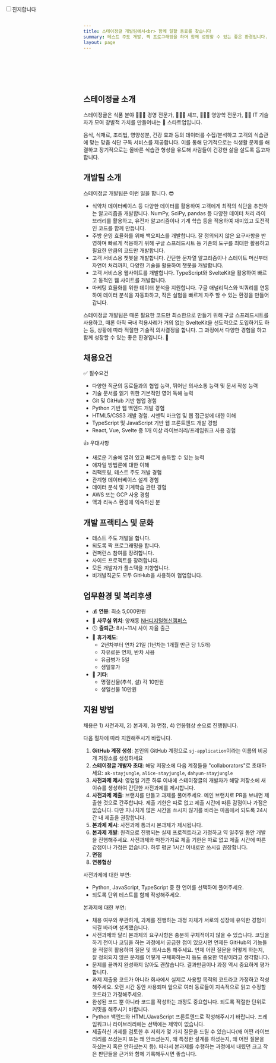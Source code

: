 ```yaml
---
title: 스테이정글 개발팀에서<br> 함께 일할 동료를 찾습니다
summary: 테스트 주도 개발, 짝 프로그래밍을 하며 함께 성장할 수 있는 좋은 환경입니다.
layout: page
---
```

<script>
  import { onMount } from "svelte"
  import Swing from '$lib/components/Swing.svelte'
  import AlienAbduction from '$lib/components/AlienAbduction.svelte'
  import E from '$lib/components/Emoji.svelte'

  let serious = false
  let abductionFinished = false
  let body

  onMount(() => body = document.body)
  $: if(body) body.dataset.serious = serious
</script>

<form class="seriousness">
  <label>
    <input type="checkbox" name="seriousness" bind:checked={serious}>진지합니다
  </label>
</form>

<p class="웅성웅성 fun" style="text-align: center;">
  <Swing duration={0.3} content="👤" />
  <Swing duration={1.1} content="👥" />
  <Swing duration={0.5} content="👤" />
  <Swing duration={0.7} content="👤" />
  <Swing duration={1.1} content="👥" />
  <br />
  <Swing duration={0.5} content="👤 모야..." />
  <Swing duration={1.1} content="👥" />
  <Swing duration={0.7} content="👥 웅성웅성" />
  <Swing duration={0.3} content="👤 " />
  <br />
  <Swing duration={0.7} content="👥 뭐지?" />
  <Swing duration={1.1} content="👤" />
  <Swing duration={0.7} content="👥 스테이정글이 어디야?" />
  <Swing duration={0.3} content="👤 " />
  <br />
  <Swing duration={1.1} content="👥" />
  <Swing duration={0.3} content="👤 " />
  <Swing duration={0.7} content="👥 개발자?" />
  <Swing duration={1.3} content="👥 채용이래..." />
  <Swing duration={1.1} content="👥" />
  <br />
  <Swing duration={0.3} content="👤" />
  <Swing duration={1.1} content="👥" />
  <Swing duration={0.5} content="👤" />
  <Swing duration={0.7} content="👤" />
  <Swing duration={1.1} content="👥" />
</p>

<!--
<p class="fun">채용담당자:<br />하아... 지원자가 없어. 개발자들은 대체 어디에 있는걸까?</p>

<AlienAbduction on:finished={() => abductionFinished = true}/>

<p class="fun">
  채용담당자:<br />
  {
    !abductionFinished
      ? "아... 네카라쿠배에서 다 데려가고 있었어 😱"
      : "앗, 거기 당신! 스테이정글에 지원하시려고 마음을 먹었군요!"
  }
</p>
-->
## 스테이정글 소개

스테이정글은 식품 분야 <E>🧑🏻‍💼</E> 경영 전문가, <E>👩🏼‍🍳</E> 셰프, <E>👨🏻‍🔬</E> 영양학 전문가, <E>👩‍💻</E> IT 기술자가 모여 창발적 가치를 만들어내는 <E>🚀</E> 스타트업입니다.

음식, 식재료, 조리법, 영양성분, 건강 효과 등의 데이터를 수집/분석하고 고객의 식습관에 맞는
맞춤 식단 구독 서비스를 제공합니다. 이를 통해 단기적으로는 식생활 문제를 해결하고 장기적으로는
올바른 식습관 형성을 유도해 사람들이 건강한 삶을 살도록 돕고자 합니다.

## 개발팀 소개

스테이정글 개발팀은 이런 일을 합니다. <E>😎</E>

* 식약처 데이터베이스 등 다양한 데이터를 활용하여 고객에게 최적의 식단을 추천하는 알고리즘을
  개발합니다. NumPy, SciPy, pandas 등 다양한 데이터 처리 라이브러리를 활용하고, 유전자
  알고리즘이나 기계 학습 등을 적용하여 재미있고 도전적인 코드를 함께 만듭니다.
* 주방 운영 효율화를 위해 백오피스를 개발합니다. 잘 정의되지 않은 요구사항을 반영하며 빠르게
  적응하기 위해 구글 스프레드시트 등 기존의 도구를 최대한 활용하고 필요한 만큼의 코드만
  개발합니다.
* 고객 서비스용 챗봇을 개발합니다. 간단한 문자열 알고리즘이나 스테이트 머신부터 자연어
  처리까지, 다양한 기술을 활용하여 챗봇을 개발합니다.
* 고객 서비스용 웹사이트를 개발합니다. TypeScript와 SvelteKit을 활용하여 빠르고 동적인
  웹 사이트를 개발합니다.
* 마케팅 효율화를 위한 데이터 분석을 지원합니다. 구글 애널리틱스와 빅쿼리를 연동하여 데이터
  분석을 자동화하고, 작은 실험을 빠르게 자주 할 수 있는 환경을 만들어갑니다.

스테이정글 개발팀은 때론 필요한 코드만 최소한으로 만들기 위해 구글 스프레드시트를 사용하고,
때론 아직 국내 적용사례가 거의 없는 SvelteKit을 선도적으로 도입하기도 하는 등, 상황에 따라
적절한 기술적 의사결정을 합니다. 그 과정에서 다양한 경험을 하고 함께 성장할 수 있는 좋은
환경입니다. <E>🌱</E>

## 채용요건

<p><E>✅</E> 필수요건</p>

* 다양한 직군의 동료들과의 협업 능력, 뛰어난 의사소통 능력 및 문서 작성 능력
* 기술 문서를 읽기 위한 기본적인 영어 독해 능력
* Git 및 GitHub 기반 협업 경험
* Python 기반 웹 백엔드 개발 경험
* HTML5/CSS3 개발 경험. 시맨틱 마크업 및 웹 접근성에 대한 이해
* TypeScript 및 JavaScript 기반 웹 프론트엔드 개발 경험
* React, Vue, Svelte 중 1개 이상 라이브러리/프레임워크 사용 경험

<p><E>👍</E> 우대사항</p>

* 새로운 기술에 열려 있고 빠르게 습득할 수 있는 능력
* 애자일 방법론에 대한 이해
* 리팩토링, 테스트 주도 개발 경험
* 관계형 데이터베이스 설계 경험
* 데이터 분석 및 기계학습 관련 경험
* AWS 또는 GCP 사용 경험
* 맥과 리눅스 환경에 익숙하신 분

## 개발 프랙티스 및 문화

* 테스트 주도 개발을 합니다.
* 되도록 짝 프로그래밍을 합니다.
* 컨퍼런스 참여를 장려합니다.
* 사이드 프로젝트를 장려합니다.
* 모든 개발자가 풀스택을 지향합니다.
* 비개발직군도 모두 GitHub을 사용하여 협업합니다.

## 업무환경 및 복리후생

<ul>
  <li><E>💰</E> <strong>연봉</strong>: 최소 5,000만원
  <li><E>📍</E> <strong>사무실 위치</strong>: 양재동 <a href="http://naver.me/5vIu1YFA" target="_blank">NH디지털혁신캠퍼스</a>
  <li><E>🕒</E> <strong>출퇴근</strong>: 8시~11시 사이 자율 출근
  <li><E>🌴</E> <strong>휴가제도</strong>:
    <ul>
      <li>2년차부터 연차 21일 (1년차는 1개월 만근 당 1.5개)
      <li>자유로운 연차, 반차 사용
      <li>유급병가 5일
      <li>생일휴가
    </ul>
  <li><E>🎁</E> <strong>기타</strong>:
    <ul>
      <li>명절선물(추석, 설) 각 10만원
      <li>생일선물 10만원
    </ul>
</ul>

## 지원 방법

채용은 1) 사전과제, 2) 본과제, 3) 면접, 4) 연봉협상 순으로 진행됩니다.

다음 절차에 따라 지원해주시기 바랍니다.

1. **GitHub 계정 생성**: 본인의 GitHub 계정으로 `sj-application`이라는 이름의 비공개
   저장소를 생성하세요
2. **스테이정글 개발자 초대**: 해당 저장소에 다음 계정들을 "collaborators"로 초대하세요:
   `ak-stayjungle`, `alice-stayjungle`, `dahyun-stayjungle`
3. **사전과제 제시**: 영업일 기준 하루 이내에 스테이정글의 개발자가 해당 저장소에 새 이슈를
   생성하여 간단한 사전과제를 제시합니다.
4. **사전과제 제출**: 브랜치를 만들고 과제를 풀어주세요. 메인 브랜치로 PR을 보내면 제출한
   것으로 간주합니다. 제출 기한은 따로 없고 제출 시간에 따른 감점이나 가점은 없습니다. 다만
   지나치게 많은 시간을 쓰시지 않기를 바라는 마음에서 되도록 24시간 내 제출을 권장합니다.
5. **본과제 제시**: 사전과제 통과시 본과제가 제시됩니다.
6. **본과제 개발**: 원격으로 진행되는 실제 프로젝트라고 가정하고 약 일주일 동안 개발을
   진행해주세요. 사전과제와 마찬가지로 제출 기한은 따로 없고 제출 시간에 따른 감점이나 가점은
   없습니다. 하루 평균 1시간 이내로만 쓰시길 권장합니다.
7. **면접**
8. **연봉협상**

사전과제에 대한 부연:

* Python, JavaScript, TypeScript 중 한 언어를 선택하여 풀어주세요.
* 되도록 단위 테스트를 함께 작성해주세요.

본과제에 대한 부연:

* 채용 여부와 무관하게, 과제를 진행하는 과정 자체가 서로의 성장에 유익한 경험이 되길 바라며
  설계했습니다.
* 사전과제와 달리 본과제의 요구사항은 충분히 구체적이지 않을 수 있습니다. 코딩을 하기 전이나
  코딩을 하는 과정에서 궁금한 점이 있으시면 언제든 GitHub의 기능들을 적절히 활용하여 질문 및
  의사소통 해주세요. 언제 어떤 질문을 어떻게 하는지, 잘 정의되지 않은 문제를 어떻게
  구체화하는지 등도 중요한 역량이라고 생각합니다.
* 문제를 끝까지 완성하지 않아도 괜찮습니다. 결과만큼이나 과정 역시 중요하게 평가합니다.
* 과제 제출용 코드가 아니라 회사에서 실제로 사용할 목적의 코드라고 가정하고 작성해주세요. 오랜
  시간 동안 사용되며 앞으로 여러 동료들이 지속적으로 읽고 수정할 코드라고 가정해주세요.
* 완성된 코드 뿐 아니라 코드를 작성하는 과정도 중요합니다. 되도록 적절한 단위로 커밋을
  해주시기 바랍니다.
* Python 백엔드와 HTML/JavaScript 프론트엔드로 작성해주시기 바랍니다. 프레임워크나
  라이브러리에는 선택에는 제약이 없습니다.
* 제출하신 과제를 검토한 후 저희가 몇 가지 질문을 드릴 수 있습니다(왜 어떤 라이브러리를
  쓰셨는지 또는 왜 안쓰셨는지, 왜 특정한 설계를 하셨는지, 왜 어떤 질문을 하셨는지 혹은
  안하셨는지 등). 따라서 본과제를 수행하는 과정에서 내렸던 크고 작은 판단들을 근거와 함께
  기록해두시면 좋습니다.

<style>
  .웅성웅성 {
    margin-bottom: 2rem;
  }

  .seriousness {
    position: absolute;
    box-sizing: border-box;
    left: 1rem;
    top: 1rem;
    display: flex;
    gap: 1.5rem;
    margin: 0;
  }

  :global([data-serious="true"] .fun) {
    display: none;
  }
</style>
